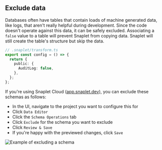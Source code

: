 ## Exclude data

Databases often have tables that contain loads of machine generated data, like logs, that aren't really helpful during development.
Since the code doesn't operate against this data, it can be safely excluded.
Associating a `false` value to a table will prevent Snaplet from copying data.
Snaplet will still create the table's structure but skip the data.

```typescript
// .snaplet/transform.ts
export const config = () => {
  return {
    public: {
      AuditLog: false,
    },
  };
};
```

If you're using Snaplet Cloud ([app.snaplet.dev](https://app.snaplet.dev/)), you can exclude these schemas as follows:

- In the UI, navigate to the project you want to configure this for
- Click `Data Editor`
- Click the `Schema Operations` tab
- Click `Exclude` for the schema you want to exclude
- Click `Review & Save`
- If you're happy with the previewed changes, click `Save`

![Example of excluding a schema](/img/snaplet-supabase-schema-exclude.png)
